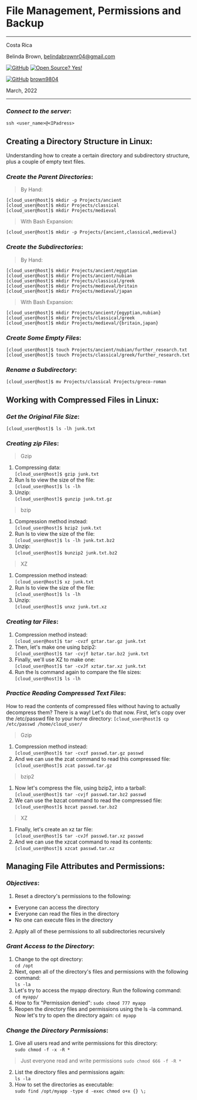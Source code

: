 # File Management, Permissions and Backup

----------------------
Costa Rica

Belinda Brown, belindabrownr04@gmail.com

[![GitHub](https://badgen.net/badge/icon/github?icon=github&label)](https://github.com) [![Open Source? Yes!](https://badgen.net/badge/Open%20Source%20%3F/Yes%21/blue?icon=github)](https://github.com/Naereen/badges/)

[![GitHub](https://img.shields.io/badge/--181717?logo=github&logoColor=ffffff)](https://github.com/) [brown9804](https://github.com/brown9804)


March, 2022

----------------------

### _Connect to the server_:

`ssh <user_name>@<IPadress>`


## Creating a Directory Structure in Linux:
Understanding how to create a certain directory and subdirectory structure, plus a couple of empty text files.

### _Create the Parent Directories_:
> By Hand:

```
[cloud_user@host]$ mkdir -p Projects/ancient
[cloud_user@host]$ mkdir Projects/classical
[cloud_user@host]$ mkdir Projects/medieval
```
> With Bash Expansion:

`[cloud_user@host]$ mkdir -p Projects/{ancient,classical,medieval}`

### _Create the Subdirectories_:
> By Hand:
```
[cloud_user@host]$ mkdir Projects/ancient/egyptian
[cloud_user@host]$ mkdir Projects/ancient/nubian
[cloud_user@host]$ mkdir Projects/classical/greek
[cloud_user@host]$ mkdir Projects/medieval/britain
[cloud_user@host]$ mkdir Projects/medieval/japan
```
> With Bash Expansion:
```
[cloud_user@host]$ mkdir Projects/ancient/{egyptian,nubian}
[cloud_user@host]$ mkdir Projects/classical/greek
[cloud_user@host]$ mkdir Projects/medieval/{britain,japan}
```
### _Create Some Empty Files_:
```
[cloud_user@host]$ touch Projects/ancient/nubian/further_research.txt
[cloud_user@host]$ touch Projects/classical/greek/further_research.txt
```
### _Rename a Subdirectory_:
`[cloud_user@host]$ mv Projects/classical Projects/greco-roman`

## Working with Compressed Files in Linux:
### _Get the Original File Size_: <br/>
`[cloud_user@host]$ ls -lh junk.txt`

### _Creating zip Files_:
> Gzip
1. Compressing data: <br/>
`[cloud_user@host]$ gzip junk.txt`
2. Run ls to view the size of the file: <br/>
`[cloud_user@host]$ ls -lh`
3. Unzip: <br/>
`[cloud_user@host]$ gunzip junk.txt.gz`

> bzip
1. Compression method instead: <br/>
`[cloud_user@host]$ bzip2 junk.txt`
2. Run ls to view the size of the file: <br/>
`[cloud_user@host]$ ls -lh junk.txt.bz2`
3. Unzip: <br/>
`[cloud_user@host]$ bunzip2 junk.txt.bz2`

> XZ
1. Compression method instead: <br/>
`[cloud_user@host]$ xz junk.txt`
2. Run ls to view the size of the file: <br/>
`[cloud_user@host]$ ls -lh`
3. Unzip: <br/>
`[cloud_user@host]$ unxz junk.txt.xz`

### _Creating tar Files_:
1. Compression method instead: <br/>
`[cloud_user@host]$ tar -cvzf gztar.tar.gz junk.txt`
2. Then, let's make one using bzip2: <br/>
`[cloud_user@host]$ tar -cvjf bztar.tar.bz2 junk.txt`
3. Finally, we'll use XZ to make one: <br/>
`[cloud_user@host]$ tar -cvJf xztar.tar.xz junk.txt`
4. Run the ls command again to compare the file sizes: <br/>
`[cloud_user@host]$ ls -lh`

### _Practice Reading Compressed Text Files_:
How to read the contents of compressed files without having to actually decompress them? There is a way! Let's do that now. First, let's copy over the /etc/passwd file to your home directory:
`[cloud_user@host]$ cp /etc/passwd /home/cloud_user/`

> Gzip
1. Compression method instead: <br/>
`[cloud_user@host]$ tar -cvzf passwd.tar.gz passwd`
2. And we can use the zcat command to read this compressed file: <br/>
`[cloud_user@host]$ zcat passwd.tar.gz`

> bzip2
1. Now let's compress the file, using bzip2, into a tarball: <br/>
`[cloud_user@host]$ tar -cvjf passwd.tar.bz2 passwd`
2. We can use the bzcat command to read the compressed file: <br/>
`[cloud_user@host]$ bzcat passwd.tar.bz2`

> XZ
1. Finally, let's create an xz tar file: <br/>
`[cloud_user@host]$ tar -cvJf passwd.tar.xz passwd`
2. And we can use the xzcat command to read its contents: <br/>
`[cloud_user@host]$ xzcat passwd.tar.xz`

## Managing File Attributes and Permissions:
### _Objectives_:
1. Reset a directory's permissions to the following:
  - Everyone can access the directory
  - Everyone can read the files in the directory
  - No one can execute files in the directory
2. Apply all of these permissions to all subdirectories recursively

### _Grant Access to the Directory_:
1. Change to the opt directory: <br/>
`cd /opt`
2. Next, open all of the directory's files and permissions with the following command:  <br/>
`ls -la`
3. Let's try to access the myapp directory. Run the following command:  <br/>
`cd myapp/`
4. How to fix "Permission denied":
`sudo chmod 777 myapp`
5. Reopen the directory files and permissions using the ls -la command. Now let's try to open the directory again:
`cd myapp`

### _Change the Directory Permissions_:
1. Give all users read and write permissions for this directory: <br/>
`sudo chmod -f -x -R *`
> Just everyone read and write permissions 
`sudo chmod 666 -f -R *`
2. List the directory files and permissions again: <br/>
`ls -la`
3. How to set the directories as executable: <br/>
`sudo find /opt/myapp -type d -exec chmod o+x {} \;`
